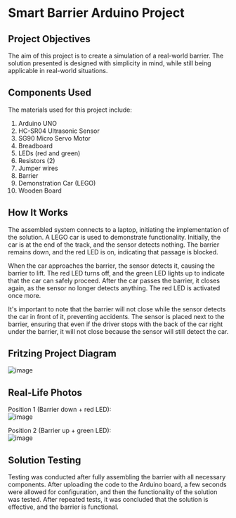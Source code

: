 # Smart Barrier Arduino Project

## Project Objectives
The aim of this project is to create a simulation of a real-world barrier.
The solution presented is designed with simplicity in mind, while still being applicable in real-world situations.

## Components Used
The materials used for this project include:

1. Arduino UNO <br>
2. HC-SR04 Ultrasonic Sensor <br>
3. SG90 Micro Servo Motor <br>
4. Breadboard <br>
5. LEDs (red and green) <br>
6. Resistors (2) <br>
7. Jumper wires <br>
8. Barrier <br>
9. Demonstration Car (LEGO) <br>
10. Wooden Board <br>

## How It Works
The assembled system connects to a laptop, initiating the implementation of the solution. A LEGO car is used to demonstrate functionality. Initially, the car is at the end of the track, and the sensor detects nothing. The barrier remains down, and the red LED is on, indicating that passage is blocked.

When the car approaches the barrier, the sensor detects it, causing the barrier to lift. The red LED turns off, and the green LED lights up to indicate that the car can safely proceed. After the car passes the barrier, it closes again, as the sensor no longer detects anything. The red LED is activated once more.

It's important to note that the barrier will not close while the sensor detects the car in front of it, preventing accidents. The sensor is placed next to the barrier, ensuring that even if the driver stops with the back of the car right under the barrier, it will not close because the sensor will still detect the car.

## Fritzing Project Diagram
![image](https://github.com/user-attachments/assets/bbfb952b-1d54-4de9-a18d-e6c3045712a3)

## Real-Life Photos
Position 1 (Barrier down + red LED): <br>
![image](https://github.com/user-attachments/assets/3362076f-8088-408c-b0fb-355a3c4b66c2)

Position 2 (Barrier up + green LED): <br>
![image](https://github.com/user-attachments/assets/4d4ebd3f-8d2b-48b1-a23f-9bbd21e98cb7)

## Solution Testing
Testing was conducted after fully assembling the barrier with all necessary components. After uploading the code to the Arduino board, a few seconds were allowed for configuration, and then the functionality of the solution was tested. After repeated tests, it was concluded that the solution is effective, and the barrier is functional.
